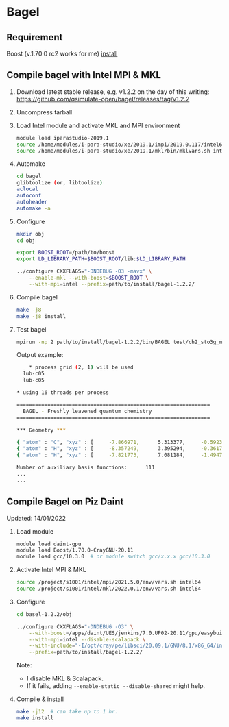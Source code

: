 # Bagel

## Requirement

Boost (v.1.70.0 rc2 works for me) [install](./boost.md)

## Compile bagel with Intel MPI & MKL

1. Download latest stable release, e.g. v1.2.2 on the day of this writing: https://github.com/qsimulate-open/bagel/releases/tag/v1.2.2
2. Uncompress tarball
3. Load Intel module and activate MKL and MPI environment
    ```sh
    module load iparastudio-2019.1
    source /home/modules/i-para-studio/xe/2019.1/impi/2019.0.117/intel64/bin/mpivars.sh intel64
    source /home/modules/i-para-studio/xe/2019.1/mkl/bin/mklvars.sh intel64
    ```
    
4. Automake
    ```sh
    cd bagel
    glibtoolize (or, libtoolize)
    aclocal
    autoconf
    autoheader
    automake -a
    ```

5. Configure
    ```sh
    mkdir obj
    cd obj
    
    export BOOST_ROOT=/path/to/boost
    export LD_LIBRARY_PATH=$BOOST_ROOT/lib:$LD_LIBRARY_PATH

    ../configure CXXFLAGS="-DNDEBUG -O3 -mavx" \
        --enable-mkl --with-boost=$BOOST_ROOT \
        --with-mpi=intel --prefix=path/to/install/bagel-1.2.2/    
    ```

6. Compile bagel
    ```sh
    make -j8
    make -j8 install
    ```

7. Test bagel
    ```sh
    mpirun -np 2 path/to/install/bagel-1.2.2/bin/BAGEL test/ch2_sto3g_meci_opt.json
    ```
    Output example:
    ```sh
        * process grid (2, 1) will be used
      lub-c05                         
      lub-c05                         

    * using 16 threads per process

    ===============================================================
      BAGEL - Freshly leavened quantum chemistry                   
    ===============================================================

    *** Geometry ***

    { "atom" : "C", "xyz" : [     -7.866971,      5.313377,     -0.592330 ] },
    { "atom" : "H", "xyz" : [     -8.357249,      3.395294,     -0.361773 ] },
    { "atom" : "H", "xyz" : [     -7.821773,      7.081184,     -1.494701 ] },

    Number of auxiliary basis functions:      111
    ...
    ...
    ```

## Compile Bagel on Piz Daint

Updated: 14/01/2022

1. Load module
    ```sh
    module load daint-gpu
    module load Boost/1.70.0-CrayGNU-20.11
    module load gcc/10.3.0  # or module switch gcc/x.x.x gcc/10.3.0
    ```
    
2. Activate Intel MPI & MKL
    ```sh
    source /project/s1001/intel/mpi/2021.5.0/env/vars.sh intel64
    source /project/s1001/intel/mkl/2022.0.1/env/vars.sh intel64
    ```
    
3. Configure
    ```sh
    cd basel-1.2.2/obj
    
    ../configure CXXFLAGS="-DNDEBUG -O3" \
        --with-boost=/apps/daint/UES/jenkins/7.0.UP02-20.11/gpu/easybuild/software/Boost/1.70.0-CrayGNU-20.11/ \
        --with-mpi=intel --disable-scalapack \
        --with-include="-I/opt/cray/pe/libsci/20.09.1/GNU/8.1/x86_64/include/" \
        --prefix=path/to/install/bagel-1.2.2/
    ```
    
    Note:
    - I disable MKL & Scalapack.
    - If it fails, adding `--enable-static --disable-shared` might help.
    
4. Compile & install
    ```sh
    make -j12  # can take up to 1 hr.
    make install
    ```
